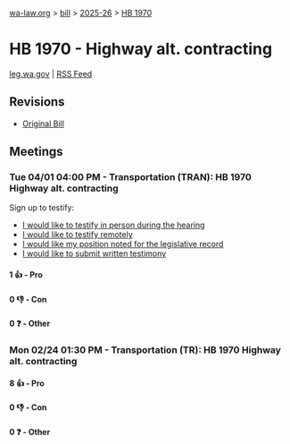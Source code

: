 [wa-law.org](/) > [bill](/bill/) > [2025-26](/bill/2025-26/) > [HB 1970](/bill/2025-26/hb/1970/)

# HB 1970 - Highway alt. contracting
[leg.wa.gov](https://app.leg.wa.gov/billsummary?BillNumber=1970&Year=2025&Initiative=false) | [RSS Feed](./rss.xml)

## Revisions
* [Original Bill](1/)

## Meetings
### Tue 04/01 04:00 PM - Transportation (TRAN): HB 1970 Highway alt. contracting
Sign up to testify:
* [I would like to testify in person during the hearing](https://app.leg.wa.gov/csi/Testifier/Add?chamber=House&mId=33236&aId=166670&caId=26768&tId=1)
* [I would like to testify remotely](https://app.leg.wa.gov/csi/Testifier/Add?chamber=House&mId=33236&aId=166670&caId=26768&tId=2)
* [I would like my position noted for the legislative record](https://app.leg.wa.gov/csi/Testifier/Add?chamber=House&mId=33236&aId=166670&caId=26768&tId=3)
* [I would like to submit written testimony](https://app.leg.wa.gov/csi/Testifier/Add?chamber=House&mId=33236&aId=166670&caId=26768&tId=4)

#### 1 👍 - Pro

#### 0 👎 - Con

#### 0 ❓ - Other

### Mon 02/24 01:30 PM - Transportation (TR): HB 1970 Highway alt. contracting
#### 8 👍 - Pro

#### 0 👎 - Con

#### 0 ❓ - Other
